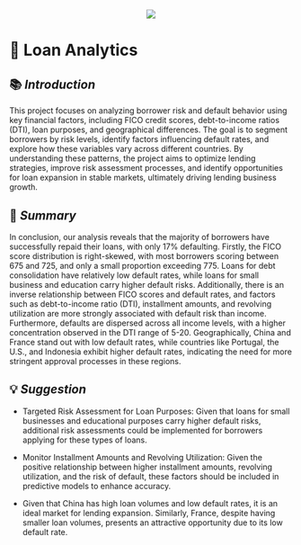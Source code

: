 <h1 align="center">
  <a href="https://git.io/typing-svg">
    <img src="https://readme-typing-svg.herokuapp.com/?lines=My+Third+Project+is+about;+Loan+Analytics!&center=true&size=30&font=Lato&color=blue&speed=20">
  </a>
</h1>

# 📂 **Loan Analytics**

## 📚 *Introduction*
This project focuses on analyzing borrower risk and default behavior using key financial factors, including FICO credit scores, debt-to-income ratios (DTI), loan purposes, and geographical differences. The goal is to segment borrowers by risk levels, identify factors influencing default rates, and explore how these variables vary across different countries. By understanding these patterns, the project aims to optimize lending strategies, improve risk assessment processes, and identify opportunities for loan expansion in stable markets, ultimately driving lending business growth.

## 📝 *Summary* 
In conclusion, our analysis reveals that the majority of borrowers have successfully repaid their loans, with only 17% defaulting. Firstly, the FICO score distribution is right-skewed, with most borrowers scoring between 675 and 725, and only a small proportion exceeding 775. Loans for debt consolidation have relatively low default rates, while loans for small business and education carry higher default risks. Additionally, there is an inverse relationship between FICO scores and default rates, and factors such as debt-to-income ratio (DTI), installment amounts, and revolving utilization are more strongly associated with default risk than income. Furthermore, defaults are dispersed across all income levels, with a higher concentration observed in the DTI range of 5-20. Geographically, China and France stand out with low default rates, while countries like Portugal, the U.S., and Indonesia exhibit higher default rates, indicating the need for more stringent approval processes in these regions.

## 💡 *Suggestion*
* Targeted Risk Assessment for Loan Purposes: Given that loans for small businesses and educational purposes carry higher default risks, additional risk assessments could be implemented for borrowers applying for these types of loans.

* Monitor Installment Amounts and Revolving Utilization: Given the positive relationship between higher installment amounts, revolving utilization, and the risk of default, these factors should be included in predictive models to enhance accuracy.

* Given that China has high loan volumes and low default rates, it is an ideal market for lending expansion. Similarly, France, despite having smaller loan volumes, presents an attractive opportunity due to its low default rate.
